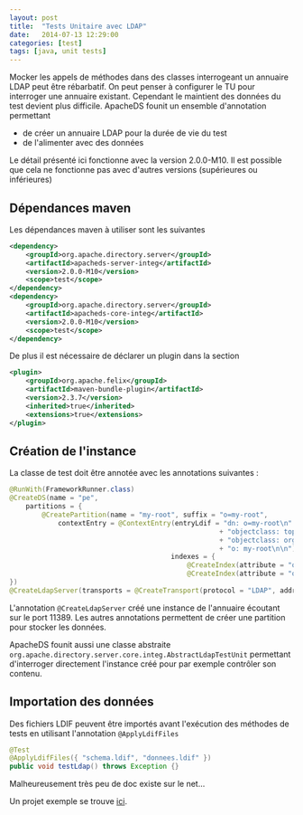```yaml
---
layout: post
title:  "Tests Unitaire avec LDAP"
date:   2014-07-13 12:29:00
categories: [test]
tags: [java, unit tests]
---
```


Mocker les appels de méthodes dans des classes interrogeant un annuaire LDAP peut être rébarbatif. On peut penser à configurer le TU pour interroger une annuaire existant. Cependant le maintient des données du test devient plus difficile.
ApacheDS founit un ensemble d'annotation permettant
- de créer un annuaire LDAP pour la durée de vie du test 
- de l'alimenter avec des données

Le détail présenté ici fonctionne avec la version 2.0.0-M10. Il est possible que cela ne fonctionne pas avec d'autres versions (supérieures ou inférieures)

## Dépendances maven

Les dépendances maven à utiliser sont les suivantes

```xml
<dependency>
	<groupId>org.apache.directory.server</groupId>
	<artifactId>apacheds-server-integ</artifactId>
	<version>2.0.0-M10</version>
	<scope>test</scope>
</dependency>
<dependency>
	<groupId>org.apache.directory.server</groupId>
	<artifactId>apacheds-core-integ</artifactId>
	<version>2.0.0-M10</version>
	<scope>test</scope>
</dependency>
```

De plus il est nécessaire de déclarer un plugin dans la section <build>

```xml
<plugin>
	<groupId>org.apache.felix</groupId>
	<artifactId>maven-bundle-plugin</artifactId>
	<version>2.3.7</version>
	<inherited>true</inherited>
	<extensions>true</extensions>
</plugin>
```

## Création de l'instance

La classe de test doit être annotée avec les annotations suivantes :
```java
@RunWith(FrameworkRunner.class)
@CreateDS(name = "pe", 
	partitions = { 
		@CreatePartition(name = "my-root", suffix = "o=my-root", 
			contextEntry = @ContextEntry(entryLdif = "dn: o=my-root\n"
													+ "objectclass: top\n"
													+ "objectclass: organization\n"
													+ "o: my-root\n\n"), 
										indexes = {
											@CreateIndex(attribute = "objectclass"), @CreateIndex(attribute = "o"),
											@CreateIndex(attribute = "ou") })
})
@CreateLdapServer(transports = @CreateTransport(protocol = "LDAP", address = "localhost", port = 11389))
```

L'annotation ``@CreateLdapServer`` créé une instance de l'annuaire écoutant sur le port 11389.
Les autres annotations permettent de créer une partition pour stocker les données.

ApacheDS founit aussi une classe abstraite ``org.apache.directory.server.core.integ.AbstractLdapTestUnit`` permettant d'interroger directement l'instance créé pour par exemple contrôler son contenu.

## Importation des données

Des fichiers LDIF peuvent être importés avant l'exécution des méthodes de tests en utilisant l'annotation ``@ApplyLdifFiles``

```java
@Test
@ApplyLdifFiles({ "schema.ldif", "donnees.ldif" })
public void testLdap() throws Exception {}
```

Malheureusement très peu de doc existe sur le net... 

Un projet exemple se trouve [ici](https://github.com/jgiovaresco/howto-apacheds).